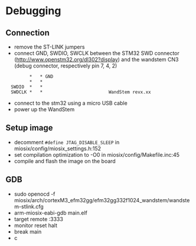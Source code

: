 # Debugging

## Connection
 - remove the ST-LINK jumpers
 - connect GND, SWDIO, SWCLK between the STM32 SWD connector (http://www.openstm32.org/dl302?display) and the wandstem CN3 (debug connector, respectively pin 7, 4, 2)
```
         *   * GND
         *   *
  SWDIO  *   *
  SWDCLK *   *                         WandStem revx.xx
```
 - connect to the stm32 using a micro USB cable
 - power up the WandStem

## Setup image
 - decomment `#define JTAG_DISABLE_SLEEP` in miosix/config/miosix_settings.h:152
 - set compilation optimization to -O0 in miosix/config/Makefile.inc:45
 - compile and flash the image on the board

## GDB
 - sudo openocd -f miosix/arch/cortexM3_efm32gg/efm32gg332f1024_wandstem/wandstem-stlink.cfg
 - arm-miosix-eabi-gdb main.elf
 - target remote :3333
 - monitor reset halt
 - break main
 - c
